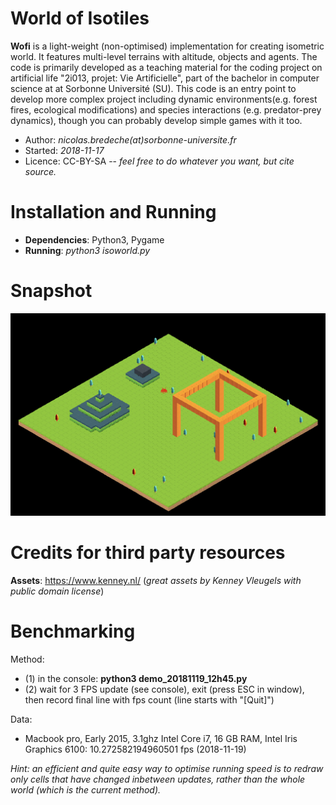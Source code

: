 World of Isotiles
=================

**Wofi** is a light-weight (non-optimised) implementation for creating isometric world. It features multi-level terrains with altitude, objects and agents. The code is primarily developed as a teaching material for the coding project on artificial life "2i013, projet: Vie Artificielle", part of the bachelor in computer science at at Sorbonne Université (SU). This code is an entry point to develop more complex project including dynamic environments(e.g. forest fires, ecological modifications) and species interactions (e.g. predator-prey dynamics), though you can probably develop simple games with it too.

* Author: *nicolas.bredeche(at)sorbonne-universite.fr*
* Started: *2018-11-17*
* Licence: CC-BY-SA -- *feel free to do whatever you want, but cite source.*

Installation and Running
========================

* **Dependencies**: Python3, Pygame
* **Running**: *python3 isoworld.py*

Snapshot
========

![Wofi screenshot](https://github.com/nekonaute/isoworld/blob/master/data/snapshot.png)

Credits for third party resources
=================================

**Assets**: https://www.kenney.nl/ (*great assets by Kenney Vleugels with public domain license*)

Benchmarking
============

Method:
* (1) in the console: **python3 demo_20181119_12h45.py**
* (2) wait for 3 FPS update (see console), exit (press ESC in window), then record final line with fps count (line starts with "[Quit]")

Data:
* Macbook pro, Early 2015, 3.1ghz Intel Core i7, 16 GB RAM, Intel Iris Graphics 6100: 10.272582194960501 fps (2018-11-19)

*Hint: an efficient and quite easy way to optimise running speed is to redraw only cells that have changed inbetween updates, rather than the whole world (which is the current method).*
